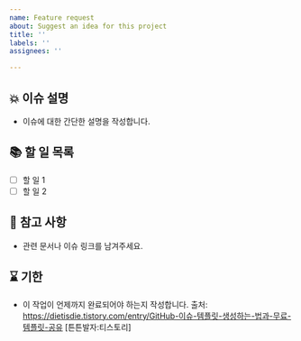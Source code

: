 ```yaml
---
name: Feature request
about: Suggest an idea for this project
title: ''
labels: ''
assignees: ''

---
```


<!-- 이슈 이름 컨벤션
[BUG] : 기존 기능의 문제를 수정하는 작업
[FEAT] : 새로운 기능을 추가하는 작업
[IMPR] : 기존 기능이나 코드의 개선 작업
[DOC] : 문서 작성 및 업데이트 작업
[OTHER] : 기타 필요한 작업
-->

## 💥 이슈 설명
- 이슈에 대한 간단한 설명을 작성합니다.

## 📚 할 일 목록
- [ ] 할 일 1
- [ ] 할 일 2

## 👀 참고 사항
- 관련 문서나 이슈 링크를 남겨주세요.

## ⌛ 기한
- 이 작업이 언제까지 완료되어야 하는지 작성합니다.
출처: https://dietisdie.tistory.com/entry/GitHub-이슈-템플릿-생성하는-법과-무료-템플릿-공유 [튼튼발자:티스토리]

